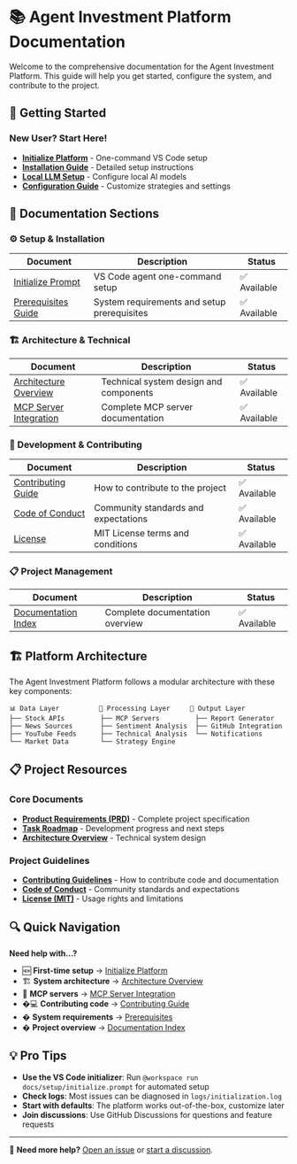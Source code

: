 # 📚 Agent Investment Platform Documentation

Welcome to the comprehensive documentation for the Agent Investment Platform. This guide will help you get started, configure the system, and contribute to the project.

## 🚀 Getting Started

### New User? Start Here!
- **[Initialize Platform](setup/initialize.prompt.md)** - One-command VS Code setup
- **[Installation Guide](setup/installation-guide.md)** - Detailed setup instructions
- **[Local LLM Setup](setup/local-llm-setup.md)** - Configure local AI models
- **[Configuration Guide](setup/configuration-guide.md)** - Customize strategies and settings

## 📖 Documentation Sections

### ⚙️ Setup & Installation
| Document | Description | Status |
|----------|-------------|--------|
| [Initialize Prompt](setup/initialize.prompt.md) | VS Code agent one-command setup | ✅ Available |
| [Prerequisites Guide](prerequisites.md) | System requirements and setup prerequisites | ✅ Available |

### 🏗️ Architecture & Technical
| Document | Description | Status |
|----------|-------------|--------|
| [Architecture Overview](architecture.md) | Technical system design and components | ✅ Available |
| [MCP Server Integration](mcp-server-integration.md) | Complete MCP server documentation | ✅ Available |

### 🔧 Development & Contributing
| Document | Description | Status |
|----------|-------------|--------|
| [Contributing Guide](CONTRIBUTING.md) | How to contribute to the project | ✅ Available |
| [Code of Conduct](CODE_OF_CONDUCT.md) | Community standards and expectations | ✅ Available |
| [License](LICENSE.md) | MIT License terms and conditions | ✅ Available |

### 📋 Project Management
| Document | Description | Status |
|----------|-------------|--------|
| [Documentation Index](index.md) | Complete documentation overview | ✅ Available |

## 🏗️ Platform Architecture

The Agent Investment Platform follows a modular architecture with these key components:

```
📊 Data Layer          🤖 Processing Layer     📝 Output Layer
├── Stock APIs         ├── MCP Servers         ├── Report Generator
├── News Sources       ├── Sentiment Analysis  ├── GitHub Integration
├── YouTube Feeds      ├── Technical Analysis  └── Notifications
└── Market Data        └── Strategy Engine     
```

## 📋 Project Resources

### Core Documents
- **[Product Requirements (PRD)](../tasks/prd.md)** - Complete project specification
- **[Task Roadmap](../tasks/tasks-prd.md)** - Development progress and next steps
- **[Architecture Overview](architecture.md)** - Technical system design

### Project Guidelines  
- **[Contributing Guidelines](CONTRIBUTING.md)** - How to contribute code and documentation
- **[Code of Conduct](CODE_OF_CONDUCT.md)** - Community standards and expectations
- **[License (MIT)](LICENSE.md)** - Usage rights and limitations

## 🔍 Quick Navigation

**Need help with...?**
- 🆕 **First-time setup** → [Initialize Platform](setup/initialize.prompt.md)
- 🏗️ **System architecture** → [Architecture Overview](architecture.md)
- 🤖 **MCP servers** → [MCP Server Integration](mcp-server-integration.md)
- �‍💻 **Contributing code** → [Contributing Guide](CONTRIBUTING.md)
- � **System requirements** → [Prerequisites](prerequisites.md)
- � **Project overview** → [Documentation Index](index.md)

## 💡 Pro Tips

- **Use the VS Code initializer**: Run `@workspace run docs/setup/initialize.prompt` for automated setup
- **Check logs**: Most issues can be diagnosed in `logs/initialization.log`
- **Start with defaults**: The platform works out-of-the-box, customize later
- **Join discussions**: Use GitHub Discussions for questions and feature requests

---

📧 **Need more help?** [Open an issue](https://github.com/eightbitreaper/agent-investment-platform/issues) or [start a discussion](https://github.com/eightbitreaper/agent-investment-platform/discussions).